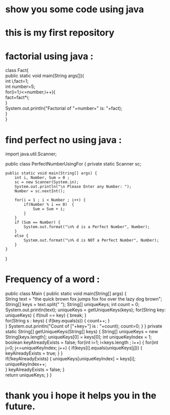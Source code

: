 # show you some code using java
# this is my first repository 

# factorial using java :

class Fact{  
 public static void main(String args[]){  
  int i,fact=1;  
  int number=5;    
  for(i=1;i<=number;i++){    
      fact=fact*i;    
  }    
  System.out.println("Factorial of "+number+" is: "+fact);    
 }  
}  

# find perfect no using java :

import java.util.Scanner;

public class PerfectNumberUsingFor {
	private static Scanner sc;
	
	public static void main(String[] args) {
		int i, Number, Sum = 0 ;
		sc = new Scanner(System.in);		
		System.out.println("\n Please Enter any Number: ");
		Number = sc.nextInt();

		for(i = 1 ; i < Number ; i++) {
			if(Number % i == 0)  {
				Sum = Sum + i;
			}
		}
		if (Sum == Number) {
			System.out.format("\n% d is a Perfect Number", Number);
		}
		else {
			System.out.format("\n% d is NOT a Perfect Number", Number);
		}
	}
}

# Frequency of a word :

public class Main 
{ 
    public static void main(String[] args) 
    {        
        String text = "the quick brown fox jumps fox fox over the lazy dog brown"; 
        String[] keys = text.split(" "); 
        String[] uniqueKeys; 
        int count = 0; 
        System.out.println(text); 
        uniqueKeys = getUniqueKeys(keys); 
        for(String key: uniqueKeys) 
        { 
            if(null == key) 
            { 
                break; 
            }            
            for(String s : keys) 
            { 
                if(key.equals(s)) 
                { 
                    count++; 
                }                
            } 
            System.out.println("Count of ["+key+"] is : "+count); 
            count=0; 
        } 
    } 
    private static String[] getUniqueKeys(String[] keys) 
    { 
        String[] uniqueKeys = new String[keys.length]; 
        uniqueKeys[0] = keys[0]; 
        int uniqueKeyIndex = 1; 
        boolean keyAlreadyExists = false; 
        for(int i=1; i<keys.length ; i++) 
        { 
            for(int j=0; j<=uniqueKeyIndex; j++) 
            { 
                if(keys[i].equals(uniqueKeys[j])) 
                { 
                    keyAlreadyExists = true; 
                } 
            }            
            if(!keyAlreadyExists) 
            { 
                uniqueKeys[uniqueKeyIndex] = keys[i]; 
                uniqueKeyIndex++;                
            } 
            keyAlreadyExists = false; 
        }        
        return uniqueKeys; 
    } 
} 

# thank you i hope it helps you in the future.
